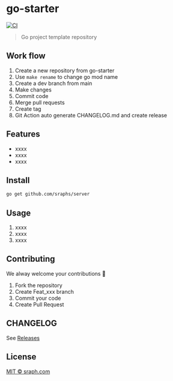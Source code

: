 # go-starter

[![CI](https://github.com/sraphs/server/actions/workflows/ci.yml/badge.svg)](https://github.com/sraphs/server/actions/workflows/ci.yml)

>  Go project template repository


## Work flow

1. Create a new repository from go-starter
2. Use `make rename` to change go mod name
2. Create a dev branch from main
3. Make changes
4. Commit code
5. Merge pull requests
5. Create tag
6. Git Action auto generate CHANGELOG.md and create release

## Features

- xxxx
- xxxx
- xxxx

## Install

```bash
go get github.com/sraphs/server
```

## Usage

1.  xxxx
2.  xxxx
3.  xxxx

## Contributing

We alway welcome your contributions :clap:

1.  Fork the repository
2.  Create Feat_xxx branch
3.  Commit your code
4.  Create Pull Request


## CHANGELOG
See [Releases](https://github.com/sraphs/server/releases)

## License
[MIT © sraph.com](./LICENSE)
